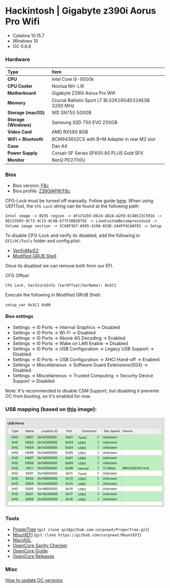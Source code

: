 # Hackintosh | Gigabyte z390i Aorus Pro Wifi
- Catalina 10.15.7
- Windows 10
- OC 0.6.6

### Hardware
Type|Item
:----|:----
**CPU** | Intel Core i5-9500k
**CPU Cooler** | Noctua NH-L9i
**Motherboard** | Gigabyte Z390i Aorus Pro Wifi
**Memory** | Crucial Ballistix Sport LT BLS2K16G4D32AESB 3200 MHz
**Storage (macOS)** | WD SN750 500GB
**Storage (Windows)** | Samsung SSD 750 EVO 250GB
**Video Card** | AMD RX580 8GB
**WiFi + Bluetooth** | BCM943602CS with B+M Adapter in rear M2 slot
**Case** | Dan A4
**Power Supply** | Corsair SF Series SF600 80 PLUS Gold SFX
**Monitor** | BenQ PD2700U

### Bios

- Bios version: [F8c](https://www.gigabyte.com/ie/Motherboard/Z390-I-AORUS-PRO-WIFI-rev-10/support#support-dl-bios)
- Bios profile: [Z390IAPW.F8c](https://github.com/smithc42/hackintosh_gigabyte_z390i_dan_a4/raw/master/BIOS/Z390IAPW.F8c)

CFG-Lock must be turned off manually. Follow guide [here](https://dortania.github.io/OpenCore-Post-Install/misc/msr-lock.html#what-is-cfg-lock). When using UEFITool, the `CFG Lock` string can be found at the following path:

```
Intel image -> BIOS region -> 4F1C52D3-D824-4D2A-A2F0-EC40C23C5916 -> 9E21FD93-9C72-4C15-8C4B-E77F1DB2D792 -> LzmaCustomDecompressGuid -> Volume image section -> 5C60F367-A505-419A-859E-2A4FF6CA6FE5 -> Setup
```

To disable CFG-Lock and verify its disabled, add the following in `EFI/OC/Tools` folder and config.plist:

- [VerifyMsrE2](https://github.com/acidanthera/OpenCorePkg/releases)
- [Modified GRUB Shell](https://github.com/datasone/grub-mod-setup_var/releases)

Once its disabled we can remove both from our EFI.

CFG Offset:

```
CFG Lock, VarStoreInfo (VarOffset/VarName): 0x5C1
```

Execute the following in Modified GRUB Shell:

`setup_var 0x5C1 0x00`

#### Bios settings

- Settings -> I0 Ports -> Internal Graphics -> Disabled
- Settings -> I0 Ports -> Wi-Fi -> Disabled
- Settings -> I0 Ports -> Above 4G Decoding -> Enabled
- Settings -> I0 Ports -> Wake on LAN Enable -> Disabled
- Settings -> I0 Ports -> USB Configuration -> Legacy USB Support -> Disabled
- Settings -> I0 Ports -> USB Configuration -> XHCI Hand-off -> Enabled
- Settings -> Miscellaneous -> Software Guard Extensions(SGX) -> Disabled
- Settings -> Miscellaneous -> Trusted Computing -> Security Device Support -> Disabled

Note: It's recommended to disable CSM Support, but disabling it prevents OC from booting, so it's enabled for now.

### USB mapping (based on [this](https://github.com/markosmk/Pynty-Hackintosh-Gigabyte-Z390-I-Aorus-Pro-Wifi/blob/master/images/portsusb.jpg) image):

![USB ports](media/usb_ports.jpg)

### Tools

- [ProperTree](https://github.com/corpnewt/ProperTree) (`git clone git@github.com:corpnewt/ProperTree.git`)
- [MountEFI](https://github.com/corpnewt/MountEFI) (`git clone https://github.com/corpnewt/MountEFI`)
- [MaciASL](https://github.com/acidanthera/MaciASL/releases)
- [OpenCore Sanity Checker](https://opencore.slowgeek.com/)
- [OpenCore Guide](https://dortania.github.io/OpenCore-Install-Guide/)
- [OpenCore Releases](https://github.com/acidanthera/OpenCorePkg/releases/)

### Misc
[How to update OC versions](https://www.reddit.com/r/hackintosh/comments/gen0fm/on_how_i_updated_my_open_core_desktop_from_057_to/)
